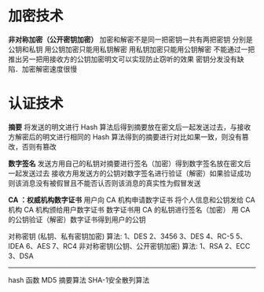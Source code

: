 # 加密技术

**非对称加密（公开密钥加密）**
加密和解密不是同一把密钥一共有两把密钥
分别是公钥和私钥
用公钥加密只能用私钥解密
用私钥加密只能用公钥解密
不能通过一把推出另一把用接收方的公钥加密明文可以实现防止窃听的效果
密钥分发没有缺陷．加密解密速度很慢

# 认证技术
**摘要**
将发送的明文进行 Hash 算法后得到摘要放在密文后一起发送过去，与接收方解密后的明文进行相同的 Hash 算法得到的摘要进行对比如果一致，则没有篡改，否则有篡改

**数字签名**
发送方用自己的私钥对摘要进行签名（加密）得到数字签名放在密文后一起发送过去
接收方用发送方的公钥对数字签名进行验证（解密）如果验证成功则该消息没有被假冒且不能否认否则该消息的真实性为假冒发送

**CA ：权威机构数字证书**
用户向 CA 机构申请数字证书
将个人信息和公钥发给 CA 机构 
CA 机构颁给用户数字证书
数字证书用 CA 的私钥进行签名（加密）
用 CA 的公钥验证（解密）数字证书得到用户的公钥


对称密钥 (私钥、私有密钥加密) 算法:
1、DES
2、3456
3、DES
4、RC-5
5、IDEA
6、AES
7、RC4
非对称密钥(公钥、公开密钥加密) 算法:
1、RSA
2、ECC
3、DSA

---
hash 函数
MD5 摘要算法
SHA-1安全散列算法
